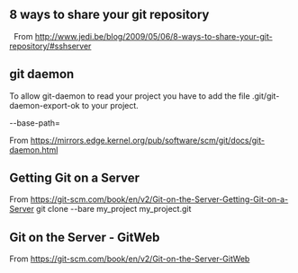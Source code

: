 ## 8 ways to share your git repository
 
From <http://www.jedi.be/blog/2009/05/06/8-ways-to-share-your-git-repository/#sshserver> 


## git daemon
To allow git-daemon to read your project you have to add the file .git/git-daemon-export-ok to your project.

--base-path=<path>

From <https://mirrors.edge.kernel.org/pub/software/scm/git/docs/git-daemon.html> 



## Getting Git on a Server

From <https://git-scm.com/book/en/v2/Git-on-the-Server-Getting-Git-on-a-Server> 
git clone --bare my_project my_project.git



## Git on the Server - GitWeb

From <https://git-scm.com/book/en/v2/Git-on-the-Server-GitWeb> 
